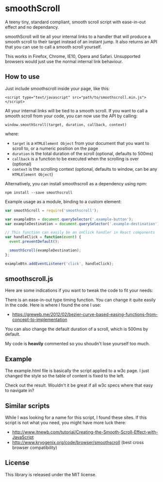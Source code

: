 smoothScroll
============

A teeny tiny, standard compliant, smooth scroll script with ease-in-out effect and no dependancy.

smoothScroll will tie all your internal links to a handler that will produce a smooth scroll to their target instead of an instant jump. It also returns an API that you can use to call a smooth scroll yourself.

This works in Firefox, Chrome, IE10, Opera and Safari.
Unsupported browsers would just use the normal internal link behaviour.


How to use
-
Just include smoothscroll inside your page, like this:

    <script type="text/javascript" src="path/to/smoothscroll.min.js"></script>

All your internal links will be tied to a smooth scroll.
If you want to call a smooth scroll from your code, you can now use the API by calling:

`window.smoothScroll(target, duration, callback, context)`

where:
* `target` is a `HTMLElement Object` from your document that you want to scroll to, or a numeric position on the page
* `duration` is the total duration of the scroll (optional, defaults to 500ms)
* `callback` is a function to be executed when the scrolling is over (optional)
* `context` is the scrolling context (optional, defaults to window, can be any `HTMLElement Object`)

Alternatively, you can install smoothscroll as a dependency using npm:

```
npm install --save smoothscroll
```

Example usage as a module, binding to a custom element:

```javascript
var smoothScroll = require('smoothscroll');

var exampleBtn = document.querySelector('.example-button');
var exampleDestination = document.querySelector('.example-destination');

// This function can easily be an onClick handler in React components
var handleClick = function(event) {
  event.preventDefault();

  smoothScroll(exampleDestination);
};

exampleBtn.addEventListener('click', handleClick);
```

smoothscroll.js
-
Here are some indications if you want to tweak the code to fit your needs:

There is an ease-in-out type timing function. You can change it quite easily in the code. Here is where I found the one I use:
- https://greweb.me/2012/02/bezier-curve-based-easing-functions-from-concept-to-implementation

You can also change the default duration of a scroll, which is 500ms by default.

My code is **heavily** commented so you shoudn't lose yourself too much.

Example
-
The example.html file is basically the script applied to a w3c page. I just changed the style so the table of content is fixed to the left.

Check out the result. Wouldn't it be great if all w3c specs where that easy to navigate in?

Similar scripts
-
While I was looking for a name for this script, I found these sites. If this script is not what you need, you might have more luck there:
- http://www.itnewb.com/tutorial/Creating-the-Smooth-Scroll-Effect-with-JavaScript
- http://www.kryogenix.org/code/browser/smoothscroll (best cross browser compatibility)

License
-
This library is released under the MIT license.
